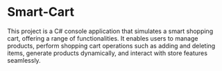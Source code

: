 # Smart-Cart

This project is a C# console application that simulates a smart shopping cart, offering a range of functionalities. It enables users to manage products, perform shopping cart operations such as adding and deleting items, generate products dynamically, and interact with store features seamlessly.